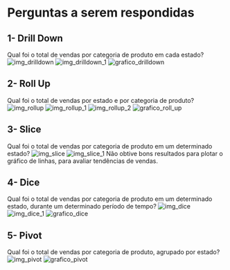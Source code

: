 # Perguntas a serem respondidas
## 1- Drill Down
Qual foi o total de vendas por categoria de produto em cada estado?
![img_drilldown](https://user-images.githubusercontent.com/21250668/218346179-8c64c33b-1f05-4398-8908-65dbc62e0259.png)
![img_drilldown_1](https://user-images.githubusercontent.com/21250668/218346197-5c05cf37-a208-4a86-b656-24e57d591eca.png)
![grafico_drilldown](https://user-images.githubusercontent.com/21250668/218346206-4536913d-24a0-4a63-beaf-e34b138a3a20.png)


## 2- Roll Up
Qual foi o total de vendas por estado e por categoria de produto?
![img_rollup](https://user-images.githubusercontent.com/21250668/218346258-c64520df-9d70-407b-acb9-8521481573bd.png)
![img_rollup_1](https://user-images.githubusercontent.com/21250668/218346263-352494ff-0e77-4696-af2e-36cc884c7dac.png)
![img_rollup_2](https://user-images.githubusercontent.com/21250668/218346265-c82dc249-4d2d-4c18-b21d-1be22f12ec0a.png)
![grafico_roll_up](https://user-images.githubusercontent.com/21250668/218346267-6732b125-f3e0-4286-9ecc-31bc3ceb9678.png)

## 3- Slice
Qual foi o total de vendas por categoria de produto em um determinado estado?
![img_slice](https://user-images.githubusercontent.com/21250668/218346284-6ecd7280-8f39-4af0-99a9-4edbdc3afceb.png)
![img_slice_1](https://user-images.githubusercontent.com/21250668/218346288-3228872e-9440-4bcd-93a0-a3ce282e4cd6.png)
Não obtive bons resultados para plotar o gráfico de linhas, para avaliar tendências de vendas.

## 4- Dice
Qual foi o total de vendas por categoria de produto em um determinado estado, durante um determinado período de tempo?
![img_dice](https://user-images.githubusercontent.com/21250668/218346304-4cd8de5b-e9f9-4db6-8fa8-1e00552b29ac.png)
![img_dice_1](https://user-images.githubusercontent.com/21250668/218346306-cc2ae765-a190-405d-a2b9-ba156c6e2ea7.png)
![grafico_dice](https://user-images.githubusercontent.com/21250668/218346311-ff032b0c-cfba-493d-bd5b-640ccc2ff2ec.png)

## 5- Pivot
Qual foi o total de vendas por categoria de produto, agrupado por estado?
![img_pivot](https://user-images.githubusercontent.com/21250668/218346329-fd67ad43-a530-4014-a44c-b5ef3986eb1a.png)
![grafico_pivot](https://user-images.githubusercontent.com/21250668/218346332-2ef1587f-72ac-44f8-9c9d-cfda2d7d1e39.png)
